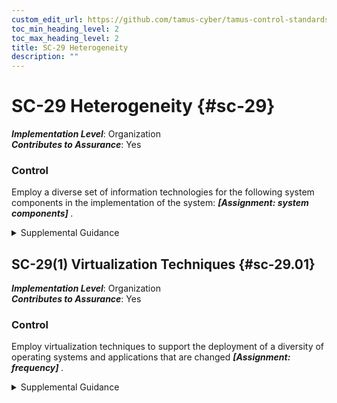 ```yaml
---
custom_edit_url: https://github.com/tamus-cyber/tamus-control-standards/tree/main/content/tamus.edu/TAMUS_profile.xml
toc_min_heading_level: 2
toc_max_heading_level: 2
title: SC-29 Heterogeneity
description: ""
---
```


# SC-29 Heterogeneity {#sc-29}

_**Implementation Level**_: Organization\
_**Contributes to Assurance**_: Yes

### Control

Employ a diverse set of information technologies for the following system components in the implementation of the system: <strong title="sc-29_odp"> <em>[Assignment: system components]</em> </strong>.

<details>
  <summary>Supplemental Guidance</summary>

Increasing the diversity of information technologies within organizational systems reduces the impact of potential exploitations or compromises of specific technologies. Such diversity protects against common mode failures, including those failures induced by supply chain attacks. Diversity in information technologies also reduces the likelihood that the means adversaries use to compromise one system component will be effective against other system components, thus further increasing the adversary work factor to successfully complete planned attacks. An increase in diversity may add complexity and management overhead that could ultimately lead to mistakes and unauthorized configurations.

</details>

## SC-29(1) Virtualization Techniques {#sc-29.01}

_**Implementation Level**_: Organization\
_**Contributes to Assurance**_: Yes

### Control

Employ virtualization techniques to support the deployment of a diversity of operating systems and applications that are changed <strong title="sc-29.01_odp"> <em>[Assignment: frequency]</em> </strong>.

<details>
  <summary>Supplemental Guidance</summary>

While frequent changes to operating systems and applications can pose significant configuration management challenges, the changes can result in an increased work factor for adversaries to conduct successful attacks. Changing virtual operating systems or applications, as opposed to changing actual operating systems or applications, provides virtual changes that impede attacker success while reducing configuration management efforts. Virtualization techniques can assist in isolating untrustworthy software or software of dubious provenance into confined execution environments.

</details>

